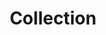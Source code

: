 ---
title: Collection
description: We publish open data
permalink: /es/collection/search
layout: collection-search
lang-ref: collection
lang: es
---